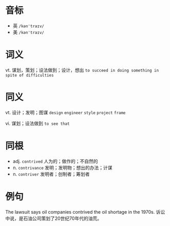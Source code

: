# 音标

- 英 `/kən'traɪv/`
- 美 `/kən'traɪv/`

# 词义

vt. 谋划，策划；设法做到；设计，想出
`to succeed in doing something in spite of difficulties`

# 同义

vt. 设计；发明；图谋
`design` `engineer` `style` `project` `frame`

vi. 谋划；设法做到
`to see that`

# 同根

- adj. `contrived` 人为的；做作的；不自然的
- n. `contrivance` 发明；发明物；想出的办法；计谋
- n. `contriver` 发明者；创制者；筹划者

# 例句

The lawsuit says oil companies contrived the oil shortage in the 1970s.
诉讼中说，是石油公司策划了20世纪70年代的油荒。


